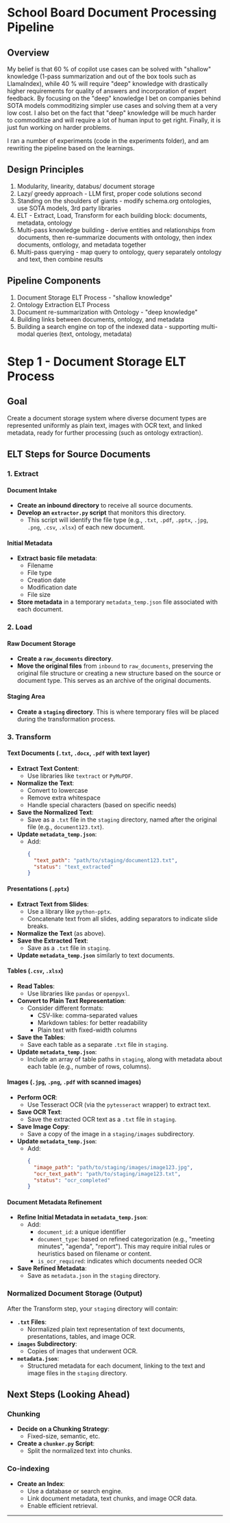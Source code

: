 # School Board Document Processing Pipeline

## Overview

My belief is that 60 % of copilot use cases can be solved with "shallow" knowledge (1-pass summarization and out of the box tools such as LlamaIndex), while 40 % will require "deep" knowledge with drastically higher requirements for quality of answers and incorporation of expert feedback. By focusing on the "deep" knowledge I bet on companies behind SOTA models commoditizing simpler use cases and solving them at a very low cost. I also bet on the fact that "deep" knowledge will be much harder to commoditize and will require a lot of human input to get right. Finally, it is just fun working on harder problems.

I ran a number of experiments (code in the experiments folder), and am rewriting the pipeline based on the learnings.

## Design Principles ##
1. Modularity, linearity, databus/ document storage
2. Lazy/ greedy approach - LLM first, proper code solutions second
3. Standing on the shoulders of giants - modify schema.org ontologies, use SOTA models, 3rd party libraries
4. ELT - Extract, Load, Transform for each building block: documents, metadata, ontology
5. Multi-pass knowledge building - derive entities and relationships from documents, then re-summarize documents with ontology, then index documents, ontlology, and metadata together
6. Multi-pass querying - map query to ontology, query separately ontology and text, then combine results

## Pipeline Components

1. Document Storage ELT Process - "shallow knowledge"
2. Ontology Extraction ELT Process
3. Document re-summarization with Ontology - "deep knowledge"
4. Building links between documents, ontology, and metadata
5. Building a search engine on top of the indexed data - supporting multi-modal queries (text, ontology, metadata)


# Step 1 - Document Storage ELT Process

## Goal

Create a document storage system where diverse document types are represented uniformly as plain text, images with OCR text, and linked metadata, ready for further processing (such as ontology extraction).

## ELT Steps for Source Documents

### 1. Extract

#### Document Intake

- **Create an inbound directory** to receive all source documents.
- **Develop an `extractor.py` script** that monitors this directory.
  - This script will identify the file type (e.g., `.txt`, `.pdf`, `.pptx`, `.jpg`, `.png`, `.csv`, `.xlsx`) of each new document.

#### Initial Metadata

- **Extract basic file metadata**:
  - Filename
  - File type
  - Creation date
  - Modification date
  - File size
- **Store metadata** in a temporary `metadata_temp.json` file associated with each document.

### 2. Load

#### Raw Document Storage

- **Create a `raw_documents` directory**.
- **Move the original files** from `inbound` to `raw_documents`, preserving the original file structure or creating a new structure based on the source or document type. This serves as an archive of the original documents.

#### Staging Area

- **Create a `staging` directory**. This is where temporary files will be placed during the transformation process.

### 3. Transform

#### Text Documents (`.txt`, `.docx`, `.pdf` with text layer)

- **Extract Text Content**:
  - Use libraries like `textract` or `PyMuPDF`.
- **Normalize the Text**:
  - Convert to lowercase
  - Remove extra whitespace
  - Handle special characters (based on specific needs)
- **Save the Normalized Text**:
  - Save as a `.txt` file in the `staging` directory, named after the original file (e.g., `document123.txt`).
- **Update `metadata_temp.json`**:
  - Add:
    ```json
    {
      "text_path": "path/to/staging/document123.txt",
      "status": "text_extracted"
    }
    ```

#### Presentations (`.pptx`)

- **Extract Text from Slides**:
  - Use a library like `python-pptx`.
  - Concatenate text from all slides, adding separators to indicate slide breaks.
- **Normalize the Text** (as above).
- **Save the Extracted Text**:
  - Save as a `.txt` file in `staging`.
- **Update `metadata_temp.json`** similarly to text documents.

#### Tables (`.csv`, `.xlsx`)

- **Read Tables**:
  - Use libraries like `pandas` or `openpyxl`.
- **Convert to Plain Text Representation**:
  - Consider different formats:
    - CSV-like: comma-separated values
    - Markdown tables: for better readability
    - Plain text with fixed-width columns
- **Save the Tables**:
  - Save each table as a separate `.txt` file in `staging`.
- **Update `metadata_temp.json`**:
  - Include an array of table paths in `staging`, along with metadata about each table (e.g., number of rows, columns).

#### Images (`.jpg`, `.png`, `.pdf` with scanned images)

- **Perform OCR**:
  - Use Tesseract OCR (via the `pytesseract` wrapper) to extract text.
- **Save OCR Text**:
  - Save the extracted OCR text as a `.txt` file in `staging`.
- **Save Image Copy**:
  - Save a copy of the image in a `staging/images` subdirectory.
- **Update `metadata_temp.json`**:
  - Add:
    ```json
    {
      "image_path": "path/to/staging/images/image123.jpg",
      "ocr_text_path": "path/to/staging/image123.txt",
      "status": "ocr_completed"
    }
    ```

#### Document Metadata Refinement

- **Refine Initial Metadata in `metadata_temp.json`**:
  - Add:
    - `document_id`: a unique identifier
    - `document_type`: based on refined categorization (e.g., "meeting minutes", "agenda", "report"). This may require initial rules or heuristics based on filename or content.
    - `is_ocr_required`: indicates which documents needed OCR
- **Save Refined Metadata**:
  - Save as `metadata.json` in the `staging` directory.

### Normalized Document Storage (Output)

After the Transform step, your `staging` directory will contain:

- **`.txt` Files**:
  - Normalized plain text representation of text documents, presentations, tables, and image OCR.
- **`images` Subdirectory**:
  - Copies of images that underwent OCR.
- **`metadata.json`**:
  - Structured metadata for each document, linking to the text and image files in the `staging` directory.

## Next Steps (Looking Ahead)

### Chunking

- **Decide on a Chunking Strategy**:
  - Fixed-size, semantic, etc.
- **Create a `chunker.py` Script**:
  - Split the normalized text into chunks.

### Co-indexing

- **Create an Index**:
  - Use a database or search engine.
  - Link document metadata, text chunks, and image OCR data.
  - Enable efficient retrieval.

---

